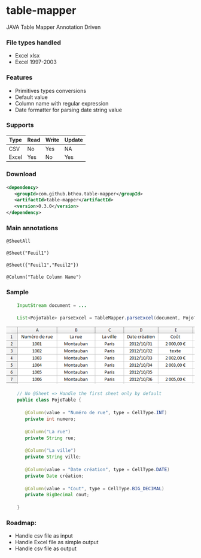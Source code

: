 # table-mapper
JAVA Table Mapper Annotation Driven

### File types handled
- Excel xlsx
- Excel 1997-2003

### Features
- Primitives types conversions
- Default value
- Column name with regular expression
- Date formatter for parsing date string value

### Supports


| Type | Read | Write | Update |
|---|--------|--------|---|
| CSV | No | Yes | NA |
| Excel | Yes | No | Yes |


### Download
```xml
<dependency>
   <groupId>com.github.btheu.table-mapper</groupId>
   <artifactId>table-mapper</artifactId>
   <version>0.3.0</version>
</dependency>
```

### Main annotations
	@SheetAll
	
	@Sheet("Feuil1")
	
	@Sheet({"Feuil1","Feuil2"})

	@Column("Table Column Name")

### Sample
```java
    InputStream document = ...

    List<PojoTable> parseExcel = TableMapper.parseExcel(document, PojoTable.class);
```

![alt tag](https://raw.githubusercontent.com/btheu/table-mapper/master/media/sample.png)

```java
    // No @Sheet => Handle the first sheet only by default
    public class PojoTable {
    
       @Column(value = "Numéro de rue", type = CellType.INT)
       private int numero;
       
       @Column("La rue")
       private String rue;
       
       @Column("La ville")
       private String ville;
       
       @Column(value = "Date création", type = CellType.DATE)
       private Date création;
       
       @Column(value = "Cout", type = CellType.BIG_DECIMAL)
       private BigDecimal cout;
    
    }
```

### Roadmap:
- Handle csv file as input
- Handle Excel file as simple output
- Handle csv file as output
